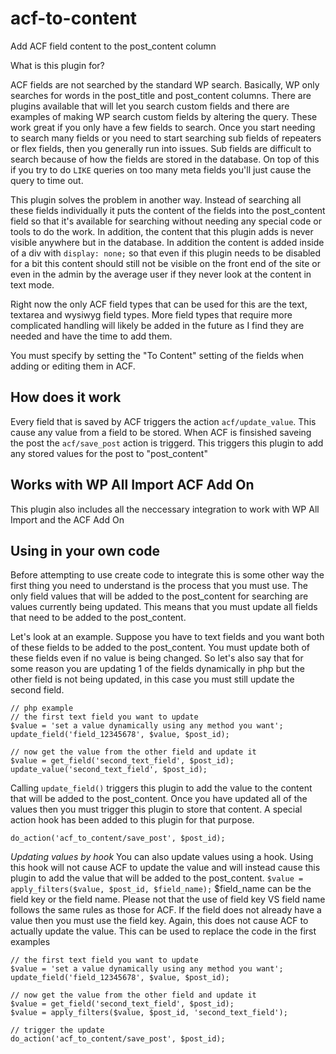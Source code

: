 # acf-to-content
Add ACF field content to the post_content column

What is this plugin for?

ACF fields are not searched by the standard WP search. Basically, WP only
searches for words in the post_title and post_content columns. There are plugins available that
will let you search custom fields and there are examples of making WP search custom fields by
altering the query. These work great if you only have a few fields to search. Once you start needing
to search many fields or you need to start searching sub fields of repeaters or flex fields, then you
generally run into issues. Sub fields are difficult to search because of how the fields are stored in
the database. On top of this if you try to do `LIKE` queries on too many meta fields you'll just cause
the query to time out.

This plugin solves the problem in another way. Instead of searching all these fields individually it
puts the content of the fields into the post_content field so that it's available for searching without
needing any special code or tools to do the work. In addition, the content that this plugin adds is never
visible anywhere but in the database. In addition the content is added inside of a div with 
`display: none;` so that even if this plugin needs to be disabled for a bit this content should
still not be visible on the front end of the site or even in the admin by the average user if they
never look at the content in text mode.

Right now the only ACF field types that can be used for this are the text, textarea and wysiwyg field
types. More field types that require more complicated handling will likely be added in the future as
I find they are needed and have the time to add them.

You must specify by setting the "To Content" setting of the fields when adding or editing them in ACF.

## How does it work
Every field that is saved by ACF triggers the action `acf/update_value`. This cause any value from a field to be stored.
When ACF is finsished saveing the post the `acf/save_post` action is triggerd. This triggers this plugin to add any stored 
values for the post to "post_content"

## Works with WP All Import ACF Add On
This plugin also includes all the neccessary integration to work with WP All Import and the ACF Add On

## Using in your own code

Before attempting to use create code to integrate this is some other way the first thing you need to understand is 
the process that you must use. The only field values that will be added to the post_content for searching are values 
currently being updated. This means that you must update all fields that need to be added to the post_content.

Let's look at an example. Suppose you have to text fields and you want both of these fields to be added to the post_content.
You must update both of these fields even if no value is being changed. So let's also say that for some reason you are
updating 1 of the fields dynamically in php but the other field is not being updated, in this case you must still update
the second field.

```
// php example
// the first text field you want to update
$value = 'set a value dynamically using any method you want';
update_field('field_12345678', $value, $post_id);

// now get the value from the other field and update it
$value = get_field('second_text_field', $post_id);
update_value('second_text_field', $post_id);
```
Calling `update_field()` triggers this plugin to add the value to the content that will be added to the post_content. 
Once you have updated all of the values then you must trigger this plugin to store that content. A special action hook 
has been added to this plugin for that purpose.
```
do_action('acf_to_content/save_post', $post_id);
```

*Updating values by hook*
You can also update values using a hook. Using this hook will not cause ACF to update the value and will instead cause
this plugin to add the value that will be added to the post_content.
`
$value = apply_filters($value, $post_id, $field_name);
`
$field_name can be the field key or the field name. Please not that the use of field key VS field name follows the same
rules as those for ACF. If the field does not already have a value then you must use the field key. Again, this does not 
cause ACF to actually update the value. This can be used to replace the code in the first examples
```
// the first text field you want to update
$value = 'set a value dynamically using any method you want';
update_field('field_12345678', $value, $post_id);

// now get the value from the other field and update it
$value = get_field('second_text_field', $post_id);
$value = apply_filters($value, $post_id, 'second_text_field');

// trigger the update
do_action('acf_to_content/save_post', $post_id);
```